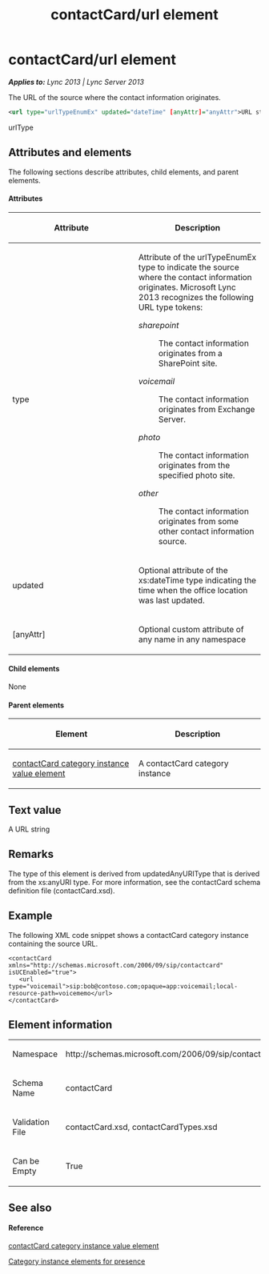 ﻿---
title: contactCard/url element
TOCTitle: contactCard/url element
ms:assetid: 2f6d1b18-fa2d-4066-8f5c-02e1550e3e2b
ms:mtpsurl: https://msdn.microsoft.com/en-us/library/Dn454733(v=office.15)
ms:contentKeyID: 57093485
ms.date: 07/24/2014
mtps_version: v=office.15
dev_langs:
- xml
---

# contactCard/url element


_**Applies to:** Lync 2013 | Lync Server 2013_

The URL of the source where the contact information originates.

``` xml
<url type="urlTypeEnumEx" updated="dateTime" [anyAttr]="anyAttr">URL string</url>
```

urlType

## Attributes and elements

The following sections describe attributes, child elements, and parent elements.

#### Attributes

<table>
<colgroup>
<col style="width: 50%" />
<col style="width: 50%" />
</colgroup>
<thead>
<tr class="header">
<th><p>Attribute</p></th>
<th><p>Description</p></th>
</tr>
</thead>
<tbody>
<tr class="odd">
<td><p>type</p></td>
<td><p>Attribute of the urlTypeEnumEx type to indicate the source where the contact information originates. Microsoft Lync 2013 recognizes the following URL type tokens:</p>
<dl>
<dt><em>sharepoint</em></dt>
<dd><p>The contact information originates from a SharePoint site.</p>
</dd>
<dt><em>voicemail</em></dt>
<dd><p>The contact information originates from Exchange Server.</p>
</dd>
<dt><em>photo</em></dt>
<dd><p>The contact information originates from the specified photo site.</p>
</dd>
<dt><em>other</em></dt>
<dd><p>The contact information originates from some other contact information source.</p>
</dd>
</dl></td>
</tr>
<tr class="even">
<td><p>updated</p></td>
<td><p>Optional attribute of the xs:dateTime type indicating the time when the office location was last updated.</p></td>
</tr>
<tr class="odd">
<td><p>[anyAttr]</p></td>
<td><p>Optional custom attribute of any name in any namespace</p></td>
</tr>
</tbody>
</table>


#### Child elements

None

#### Parent elements

<table>
<colgroup>
<col style="width: 50%" />
<col style="width: 50%" />
</colgroup>
<thead>
<tr class="header">
<th><p>Element</p></th>
<th><p>Description</p></th>
</tr>
</thead>
<tbody>
<tr class="odd">
<td><p><a href="contactcard-category-instance-value-element.md">contactCard category instance value element</a></p></td>
<td><p>A contactCard category instance</p></td>
</tr>
</tbody>
</table>


## Text value

A URL string

## Remarks

The type of this element is derived from updatedAnyURIType that is derived from the xs:anyURI type. For more information, see the contactCard schema definition file (contactCard.xsd).

## Example

The following XML code snippet shows a contactCard category instance containing the source URL.

    <contactCard xmlns="http://schemas.microsoft.com/2006/09/sip/contactcard" isUCEnabled="true">
       <url type="voicemail">sip:bob@contoso.com;opaque=app:voicemail;local-resource-path=voicememo</url>
    </contactCard>

## Element information

<table>
<colgroup>
<col style="width: 50%" />
<col style="width: 50%" />
</colgroup>
<tbody>
<tr class="odd">
<td><p>Namespace</p></td>
<td><p>http://schemas.microsoft.com/2006/09/sip/contactcard</p></td>
</tr>
<tr class="even">
<td><p>Schema Name</p></td>
<td><p>contactCard</p></td>
</tr>
<tr class="odd">
<td><p>Validation File</p></td>
<td><p>contactCard.xsd, contactCardTypes.xsd</p></td>
</tr>
<tr class="even">
<td><p>Can be Empty</p></td>
<td><p>True</p></td>
</tr>
</tbody>
</table>


## See also

#### Reference

[contactCard category instance value element](contactcard-category-instance-value-element.md)

[Category instance elements for presence](category-instance-elements-for-presence.md)

